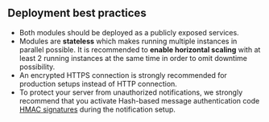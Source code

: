 ## Deployment best practices

- Both modules should be deployed as a publicly exposed services.
- Modules are **stateless** which makes running multiple instances in parallel possible. It is recommended to **enable horizontal scaling** with at least 2 running instances at the same time in order to omit downtime possibility.
- An encrypted HTTPS connection is strongly recommended for production setups instead of HTTP connection.
- To protect your server from unauthorized notifications, we strongly recommend that you activate Hash-based message authentication code [HMAC signatures](../notification/docs/IntegrationGuide.md#step-1-set-up-notification-webhook-and-generate-hmac-signature) during the notification setup.
